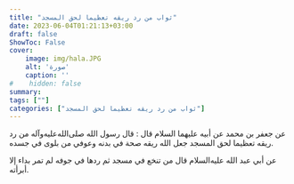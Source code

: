 ```yaml
---
title: "ثواب من رد ريقه تعظيما لحق المسجد"
date: 2023-06-04T01:21:13+03:00
draft: false
ShowToc: False
cover:
    image: img/hala.JPG
    alt: 'صورة'
    caption: ''
#    hidden: false
summary: 
tags: [""]
categories: ["ثواب من رد ريقه تعظيما لحق المسجد"]
---
```

عن جعفر بن محمد عن أبيه عليهما
السلام قال : قال رسول الله صلى‌الله‌عليه‌وآله من رد ريقه تعظيما لحق المسجد جعل
الله ريقه صحة في بدنه وعوفي من بلوى في جسده.

عن أبي عبد الله عليه‌السلام قال من تنخع في مسجد ثم
ردها في جوفه لم تمر بداء إلا أبرأته.

